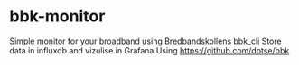 # bbk-monitor
Simple monitor for your broadband using Bredbandskollens bbk_cli 
Store data in influxdb and vizulise in Grafana
Using https://github.com/dotse/bbk 
